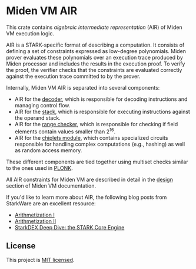 # Miden VM AIR
This crate contains *algebraic intermediate representation* (AIR) of Miden VM execution logic.

AIR is a STARK-specific format of describing a computation. It consists of defining a set of constraints expressed as low-degree polynomials. Miden prover evaluates these polynomials over an execution trace produced by Miden processor and includes the results in the execution proof. To verify the proof, the verifier checks that the constraints are evaluated correctly against the execution trace committed to by the prover.

Internally, Miden VM AIR is separated into several components:
* AIR for the [decoder](https://0xpolygonmiden.github.io/miden-vm/design/decoder/main.html), which is responsible for decoding instructions and managing control flow.
* AIR for the [stack](https://0xpolygonmiden.github.io/miden-vm/design/stack/main.html), which is responsible for executing instructions against the operand stack.
* AIR for the [range checker](https://0xpolygonmiden.github.io/miden-vm/design/range.html), which is responsible for checking if field elements contain values smaller than $2^{16}$.
* AIR for the [chiplets module](https://0xpolygonmiden.github.io/miden-vm/design/chiplets/main.html), which contains specialized circuits responsible for handling complex computations (e.g., hashing) as well as random access memory.

These different components are tied together using multiset checks similar to the ones used in [PLONK](https://hackmd.io/@arielg/ByFgSDA7D).

All AIR constraints for Miden VM are described in detail in the [design](https://0xpolygonmiden.github.io/miden-vm/design/main.html) section of Miden VM documentation.

If you'd like to learn more about AIR, the following blog posts from StarkWare are an excellent resource:

* [Arithmetization I](https://medium.com/starkware/arithmetization-i-15c046390862)
* [Arithmetization II](https://medium.com/starkware/arithmetization-ii-403c3b3f4355)
* [StarkDEX Deep Dive: the STARK Core Engine](https://medium.com/starkware/starkdex-deep-dive-the-stark-core-engine-497942d0f0ab)

## License
This project is [MIT licensed](../LICENSE).
